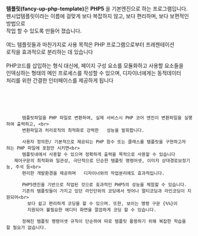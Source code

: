 <p><strong>템플릿(fancy-up-php-template)</strong>은 <strong>PHP5</strong> 을 기본엔진으로 하는 프로그램입니다.<br>
      펜시업템플릿이라는 이름에 걸맞게
      보다 복잡하지 않고, 보다 편리하며, 보다 보편적인 방법으로<br>
      작업 할 수 있도록
      만들어 졌습니다.<br>
      <br>
      여느 템플릿들과 마찬가지로 사용 목적은 PHP 프로그램으로부터 프레젠테이션<br>
      로직을 효과적으로 분리하는 데 있습니다<br>
      <br>
      PHP코드를 삽입하는 형식 대신에, 페이지 구성 요소를 모듈화하고 사용할 요소들을<br>
      인덱싱하는 형태의 메인 프로세스를 작성할 수 있으며, 디자이너에게는   동적데이터 <br>
      처리를 위한 간결한 인터페이스를 제공하게 됩니다<br>
      <br>
      <br>
      <br>
      <br>
    </p>

          템플릿파일을 PHP 파일로 변환하여, 실제 서비스시 PHP 코어 엔진이 변환파일을 실행하여 출력하고, <br>
          변환파일과 처리로직의 최적화로 강력한   성능을 발휘합니다.
        
          사용자 정의한/ 기본적으로 제공되는 PHP 함수 또는 클래스를 템플릿을 구현하고자 하는 PHP 파일에 포함만 시키면<br>
          템플릿내에서 사용할 수 있으며 정확하게 출력을 목적으로 사용할 수 있습니다
       제어구문의 최적화와 일관성, 극단적으로 단순한 템플릿 명령어셋, 이미지 상대경로보정기능, 주석 등<br>
          편리한 개발환경을 제공하며   디자이너와의 작업분리에도 효과적입니다.
          
          PHP5엔진을 기반으로 작업된 것으로 효과적인 PHP5의 성능을 체험할 수 있습니다.
          기존의 템플릿들이 가지고 있던 라인단위의 코딩에서 벗어나 멀티코딩과 라인코딩이 지원되어<br>
            보다 쉽고 편리하게 코딩을 할 수 있으며. 또한, 보이는 명령 구문 {%%}이
            지원되어 불필요한 에디터 화면을 깔끔하게 코딩 할 수 있습니다.
     
          정해진 템플릿 명령어셋 규칙이 단순하여 따로 템플릿 활용하기 위해 복잡한 학습을 할 필요가 없습니다.
